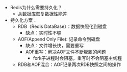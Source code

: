 - Redis为什么需要持久化？ 
  - 从数据库恢复数据性能差 
- 持久化方案：
  - RDB（Redis DataBase）：数据快照化到磁盘
    - 缺点：实时性不够
  - AOF(Append Only File): 记录命令到磁盘
    - 缺点：文件增长快，需要重写
    - AOF重写：解决AOF文件不断膨胀的问题
      - fork子进程时会阻塞，重写时不会阻塞主线程
  - RDB和AOF混合：AOF记录两次RDB快照之间的操作


